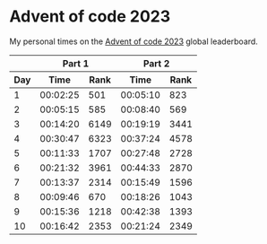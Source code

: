 # Advent of code 2023
My personal times on the [Advent of code 2023](https://adventofcode.com/2023) global leaderboard.

<table>
    <thead>
        <tr>
            <th></th>
            <th colspan="2">Part 1</th>
            <th colspan="2">Part 2</th>
        </tr>
        <tr>
            <th>Day</th>
            <th>Time</th>
            <th>Rank</th>
            <th>Time</th>
            <th>Rank</th>
        </tr>
    </thead>
    <tbody>
        <tr><td>1</td> <td>00:02:25</td> <td>501</td> <td>00:05:10</td> <td>823</td></tr>
        <tr><td>2</td> <td>00:05:15</td> <td>585</td> <td>00:08:40</td> <td>569</td></tr>
        <tr><td>3</td> <td>00:14:20</td> <td>6149</td> <td>00:19:19</td> <td>3441</td></tr>
        <tr><td>4</td> <td>00:30:47</td> <td>6323</td> <td>00:37:24</td> <td>4578</td></tr>
        <tr><td>5</td> <td>00:11:33</td> <td>1707</td> <td>00:27:48</td> <td>2728</td></tr>
        <tr><td>6</td> <td>00:21:32</td> <td>3961</td> <td>00:44:33</td> <td>2870</td></tr>
        <tr><td>7</td> <td>00:13:37</td> <td>2314</td> <td>00:15:49</td> <td>1596</td></tr>
        <tr><td>8</td> <td>00:09:46</td> <td>670</td> <td>00:18:26</td> <td>1043</td></tr>
        <tr><td>9</td> <td>00:15:36</td> <td>1218</td> <td>00:42:38</td> <td>1393</td></tr>
        <tr><td>10</td> <td>00:16:42</td> <td>2353</td> <td>00:21:24</td> <td>2349</td></tr>
    </tbody>
</table>

